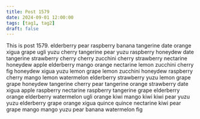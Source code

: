 ```yaml
---
title: Post 1579
date: 2024-09-01 12:00:00
tags: [tag1, tag2]
draft: false
---
```

This is post 1579.
elderberry
pear
raspberry
banana
tangerine
date
orange
xigua
grape
ugli
yuzu
cherry
tangerine
pear
yuzu
raspberry
honeydew
date
tangerine
strawberry
cherry
cherry
zucchini
cherry
strawberry
nectarine
honeydew
apple
elderberry
mango
orange
nectarine
lemon
zucchini
cherry
fig
honeydew
xigua
yuzu
lemon
grape
lemon
zucchini
honeydew
raspberry
cherry
mango
lemon
watermelon
elderberry
strawberry
yuzu
lemon
grape
grape
honeydew
tangerine
cherry
pear
tangerine
orange
strawberry
date
xigua
apple
raspberry
nectarine
raspberry
tangerine
grape
elderberry
orange
elderberry
watermelon
ugli
orange
kiwi
mango
kiwi
kiwi
pear
yuzu
yuzu
elderberry
grape
orange
xigua
quince
quince
nectarine
kiwi
pear
grape
mango
mango
yuzu
pear
banana
watermelon
fig

